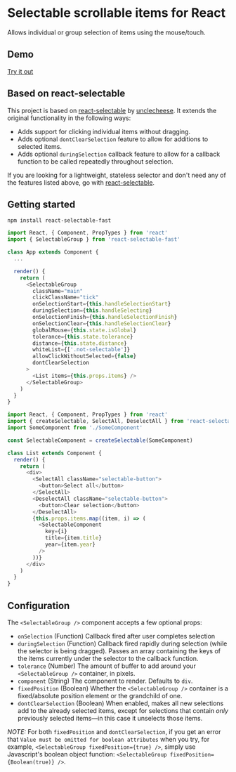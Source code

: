 # Selectable scrollable items for React

Allows individual or group selection of items using the mouse/touch.

## Demo
[Try it out](http://valerybugakov.github.io/react-selectable-fast)

## Based on react-selectable
This project is based on [react-selectable](https://github.com/unclecheese/react-selectable) by [unclecheese](https://github.com/unclecheese). It extends the original functionality in the following ways:
* Adds support for clicking individual items without dragging.
* Adds optional `dontClearSelection` feature to allow for additions to selected items.
* Adds optional `duringSelection` callback feature to allow for a callback function to be called repeatedly throughout selection.

If you are looking for a lightweight, stateless selector and don't need any of the features listed above, go with [react-selectable](https://github.com/unclecheese/react-selectable).

## Getting started
```
npm install react-selectable-fast
```

```js
import React, { Component, PropTypes } from 'react'
import { SelectableGroup } from 'react-selectable-fast'

class App extends Component {
  ...

  render() {
    return (
      <SelectableGroup
        className="main"
        clickClassName="tick"
        onSelectionStart={this.handleSelectionStart}
        duringSelection={this.handleSelecting}
        onSelectionFinish={this.handleSelectionFinish}
        onSelectionClear={this.handleSelectionClear}
        globalMouse={this.state.isGlobal}
        tolerance={this.state.tolerance}
        distance={this.state.distance}
        whiteList={['.not-selectable']}
        allowClickWithoutSelected={false}
        dontClearSelection
      >
        <List items={this.props.items} />
      </SelectableGroup>
    )
  }
}
```

```js
import React, { Component, PropTypes } from 'react'
import { createSelectable, SelectAll, DeselectAll } from 'react-selectable-fast'
import SomeComponent from './SomeComponent'

const SelectableComponent = createSelectable(SomeComponent)

class List extends Component {
  render() {
    return (
      <div>
        <SelectAll className="selectable-button">
          <button>Select all</button>
        </SelectAll>
        <DeselectAll className="selectable-button">
          <button>Clear selection</button>
        </DeselectAll>
        {this.props.items.map((item, i) => (
          <SelectableComponent
            key={i}
            title={item.title}
            year={item.year}
          />
        ))}
      </div>
    )
  }
}
```
## Configuration

The `<SelectableGroup />` component accepts a few optional props:
* `onSelection` (Function) Callback fired after user completes selection
* `duringSelection` (Function) Callback fired rapidly during selection (while the selector is being dragged). Passes an array containing the keys of the items currently under the selector to the callback function.
* `tolerance` (Number) The amount of buffer to add around your `<SelectableGroup />` container, in pixels.
* `component` (String) The component to render. Defaults to `div`.
* `fixedPosition` (Boolean) Whether the `<SelectableGroup />` container is a fixed/absolute position element or the grandchild of one.
* `dontClearSelection` (Boolean) When enabled, makes all new selections add to the already selected items, except for selections that contain *only* previously selected items—in this case it unselects those items.

*NOTE:* For both `fixedPosition` and `dontClearSelection`, if you get an error that `Value must be omitted for boolean attributes` when you try, for example, `<SelectableGroup fixedPosition={true} />`, simply use Javascript's boolean object function: `<SelectableGroup fixedPosition={Boolean(true)} />`.
